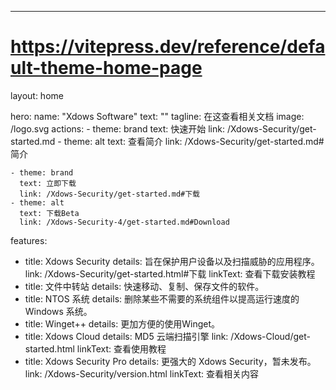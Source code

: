 ---
# https://vitepress.dev/reference/default-theme-home-page
layout: home

hero:
  name: "Xdows Software"
  text: ""
  tagline: 在这查看相关文档
  image: /logo.svg
  actions:
    - theme: brand
      text: 快速开始
      link: /Xdows-Security/get-started.md
    - theme: alt
      text: 查看简介
      link: /Xdows-Security/get-started.md#简介
    
    
    - theme: brand
      text: 立即下载
      link: /Xdows-Security/get-started.md#下载
    - theme: alt
      text: 下载Beta
      link: /Xdows-Security-4/get-started.md#Download
features:
  - title: Xdows Security
    details: 旨在保护用户设备以及扫描威胁的应用程序。
    link: /Xdows-Security/get-started.html#下载
    linkText: 查看下载安装教程
  - title: 文件中转站
    details: 快速移动、复制、保存文件的软件。
  - title: NTOS 系统
    details: 删除某些不需要的系统组件以提高运行速度的 Windows 系统。
  - title: Winget++
    details: 更加方便的使用Winget。
  - title: Xdows Cloud
    details: MD5 云端扫描引擎
    link: /Xdows-Cloud/get-started.html
    linkText: 查看使用教程
  - title: Xdows Security Pro
    details: 更强大的 Xdows Security，暂未发布。
    link: /Xdows-Security/version.html
    linkText: 查看相关内容

